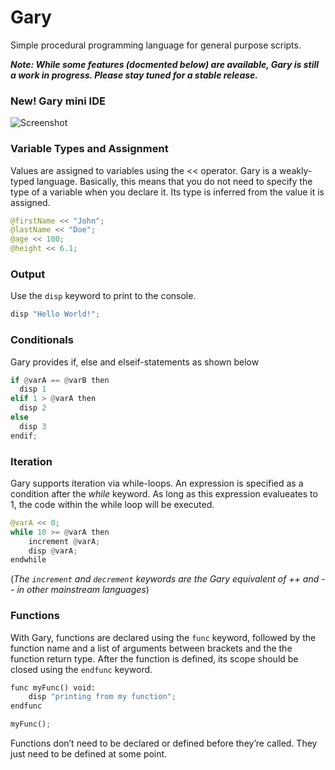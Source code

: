 # Gary
Simple procedural programming language for general purpose scripts.

_**Note: While some features (docmented below) are available, Gary is still a work in progress. Please stay tuned for a stable release.**_

### New! Gary mini IDE ###
![Screenshot](https://github.com/oduwa/Gary/blob/master/ReadmeResources/screen1)

### Variable Types and Assignment
Values are assigned to variables using the << operator. Gary is a weakly-typed language. Basically, this means that you do not need to specify the type of a variable when you declare it. Its type is inferred from the value it is assigned.

```Python
@firstName << "John";
@lastName << "Doe";
@age << 100;
@height << 6.1;
```

### Output
Use the ```disp``` keyword to print to the console.

```Python
disp "Hello World!";
```

### Conditionals
Gary provides if, else and elseif-statements as shown below

```Python
if @varA == @varB then
  disp 1
elif 1 > @varA then
  disp 2
else
  disp 3
endif;
```

### Iteration
Gary supports iteration via while-loops. An expression is specified as a condition after the *while* keyword. As long as this expression evalueates to 1, the code within the while loop will be executed.

``` Python
@varA << 0;
while 10 >= @varA then
	increment @varA;
	disp @varA;
endwhile
```

(*The ```increment``` and ```decrement``` keywords are the Gary equivalent of ++ and -- in other mainstream languages*)


### Functions
With Gary, functions are declared using the ```func``` keyword, followed by the function name and a list of arguments between brackets and the the function return type. After the function is defined, its scope should be closed using the ```endfunc``` keyword.

``` Python
func myFunc() void:
	disp "printing from my function"; 
endfunc

myFunc();
```

Functions don’t need to be declared or defined before they’re called. They just need to be defined at some point.

